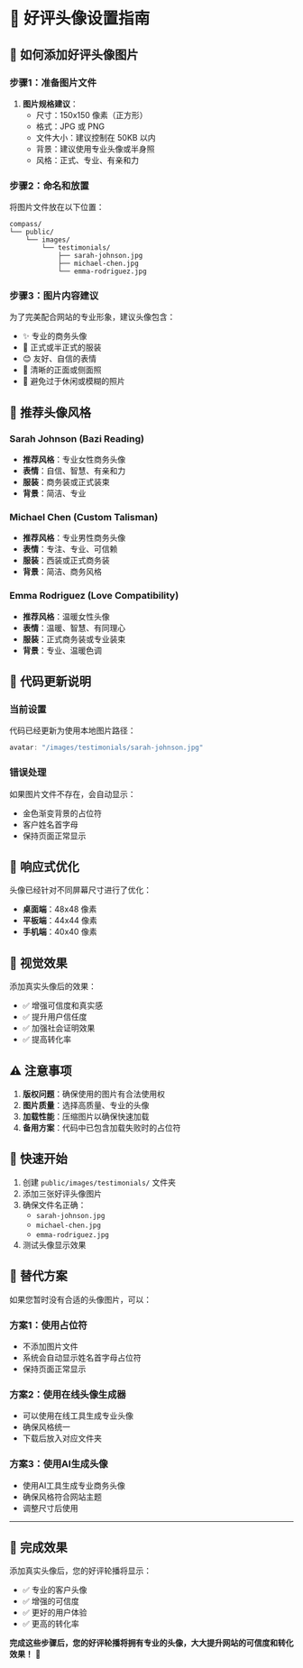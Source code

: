 # 🌟 好评头像设置指南

## 📸 如何添加好评头像图片

### 步骤1：准备图片文件
1. **图片规格建议**：
   - 尺寸：150x150 像素（正方形）
   - 格式：JPG 或 PNG
   - 文件大小：建议控制在 50KB 以内
   - 背景：建议使用专业头像或半身照
   - 风格：正式、专业、有亲和力

### 步骤2：命名和放置
将图片文件放在以下位置：
```
compass/
└── public/
    └── images/
        └── testimonials/
            ├── sarah-johnson.jpg
            ├── michael-chen.jpg
            └── emma-rodriguez.jpg
```

### 步骤3：图片内容建议
为了完美配合网站的专业形象，建议头像包含：
- ✨ 专业的商务头像
- 👔 正式或半正式的服装
- 😊 友好、自信的表情
- 🎯 清晰的正面或侧面照
- 🚫 避免过于休闲或模糊的照片

## 🎯 推荐头像风格

### Sarah Johnson (Bazi Reading)
- **推荐风格**：专业女性商务头像
- **表情**：自信、智慧、有亲和力
- **服装**：商务装或正式装束
- **背景**：简洁、专业

### Michael Chen (Custom Talisman)
- **推荐风格**：专业男性商务头像
- **表情**：专注、专业、可信赖
- **服装**：西装或正式商务装
- **背景**：简洁、商务风格

### Emma Rodriguez (Love Compatibility)
- **推荐风格**：温暖女性头像
- **表情**：温暖、智慧、有同理心
- **服装**：正式商务装或专业装束
- **背景**：专业、温暖色调

## 🔧 代码更新说明

### 当前设置
代码已经更新为使用本地图片路径：
```jsx
avatar: "/images/testimonials/sarah-johnson.jpg"
```

### 错误处理
如果图片文件不存在，会自动显示：
- 金色渐变背景的占位符
- 客户姓名首字母
- 保持页面正常显示

## 📱 响应式优化

头像已经针对不同屏幕尺寸进行了优化：
- **桌面端**：48x48 像素
- **平板端**：44x44 像素  
- **手机端**：40x40 像素

## 🎨 视觉效果

添加真实头像后的效果：
- ✅ 增强可信度和真实感
- ✅ 提升用户信任度
- ✅ 加强社会证明效果
- ✅ 提高转化率

## ⚠️ 注意事项

1. **版权问题**：确保使用的图片有合法使用权
2. **图片质量**：选择高质量、专业的头像
3. **加载性能**：压缩图片以确保快速加载
4. **备用方案**：代码中已包含加载失败时的占位符

## 🚀 快速开始

1. 创建 `public/images/testimonials/` 文件夹
2. 添加三张好评头像图片
3. 确保文件名正确：
   - `sarah-johnson.jpg`
   - `michael-chen.jpg`
   - `emma-rodriguez.jpg`
4. 测试头像显示效果

## 🎯 替代方案

如果您暂时没有合适的头像图片，可以：

### 方案1：使用占位符
- 不添加图片文件
- 系统会自动显示姓名首字母占位符
- 保持页面正常显示

### 方案2：使用在线头像生成器
- 可以使用在线工具生成专业头像
- 确保风格统一
- 下载后放入对应文件夹

### 方案3：使用AI生成头像
- 使用AI工具生成专业商务头像
- 确保风格符合网站主题
- 调整尺寸后使用

---

## 🎉 完成效果

添加真实头像后，您的好评轮播将显示：
- ✅ 专业的客户头像
- ✅ 增强的可信度
- ✅ 更好的用户体验
- ✅ 更高的转化率

**完成这些步骤后，您的好评轮播将拥有专业的头像，大大提升网站的可信度和转化效果！** 🌟 
